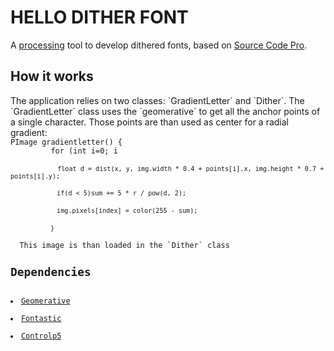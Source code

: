 <h1>HELLO DITHER FONT</h1>
A <a href="https://processing.org">processing</a> tool to develop dithered fonts, based on <a href="https://github.com/adobe-fonts/source-code-pro">Source Code Pro</a>.
<h2>How it works</h2>
The application relies on two classes: `GradientLetter` and `Dither`.
The `GradientLetter` class uses the `geomerative` to get all the anchor points of a single character. Those points are than used as center for a radial gradient:<br>
<code>PImage gradientletter() {</code><br>
 <code>         for (int i=0; i<points.length; i++) {</code><br>
  <code>          float d = dist(x, y, img.width * 0.4 + points[i].x, img.height * 0.7 + points[i].y);</code><br>
 <code>           if(d < 5)sum += 5 * r / pow(d, 2);</code><br>
 <code>           img.pixels[index] = color(255 - sum);</code><br>
   <code>       }</code><br>
  This image is than loaded in the `Dither` class
<h2>Dependencies</h2>
<li><a href="http://www.ricardmarxer.com/geomerative/">Geomerative</a></li>
<li><a href="http://code.andreaskoller.com/libraries/fontastic/">Fontastic</a></li>
<li><a href="http://www.sojamo.de/libraries/controlP5/">Controlp5</a></li>
